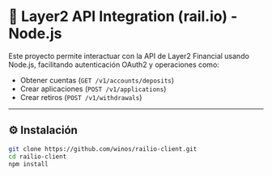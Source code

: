 # 🚀 Layer2 API Integration (rail.io) - Node.js

Este proyecto permite interactuar con la API de Layer2 Financial usando Node.js, facilitando autenticación OAuth2 y operaciones como:

- Obtener cuentas (`GET /v1/accounts/deposits`)
- Crear aplicaciones (`POST /v1/applications`)
- Crear retiros (`POST /v1/withdrawals`)

---

## ⚙️ Instalación

```bash
git clone https://github.com/winos/railio-client.git
cd railio-client 
npm install
